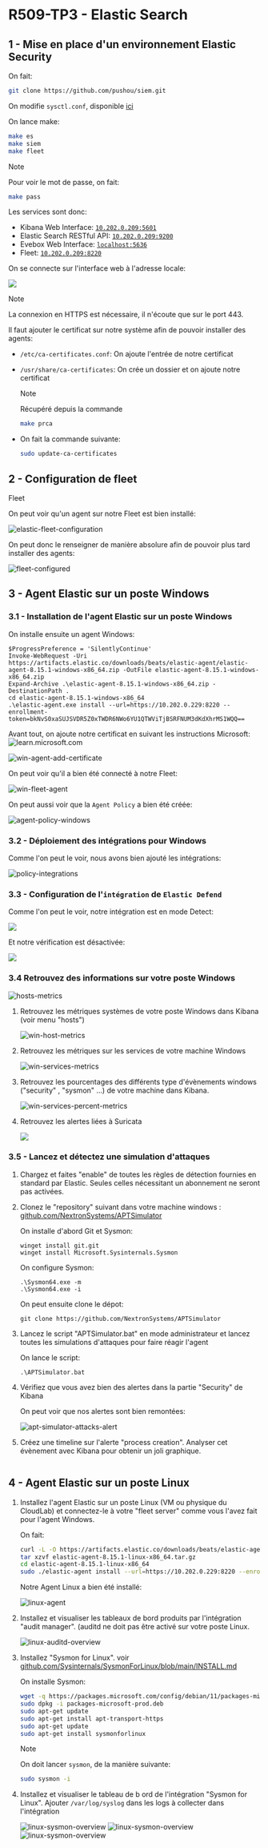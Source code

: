 # R509-TP3 - Elastic Search

## 1 - Mise en place d'un environnement Elastic Security

On fait:

```sh
git clone https://github.com/pushou/siem.git
```

On modifie `sysctl.conf`, disponible [ici](./src/sysctl.conf)

On lance make:

```sh
make es
make siem
make fleet
```

> [!NOTE]
> Pour voir le mot de passe, on fait:
>
> ```sh
> make pass
> ```

Les services sont donc:

- Kibana Web Interface: [`10.202.0.209:5601`](https://127.0.0.1:5601)
- Elastic Search RESTful API: [`10.202.0.209:9200`](https://10.202.0.209:9200)
- Evebox Web Interface: [`localhost:5636`](http://localhost:5636)
- Fleet: [`10.202.0.209:8220`](https://10.202.0.209:8220)

On se connecte sur l'interface web à l'adresse locale:

![](./src/img/elastic-web-interface.png)

> [!NOTE]
> La connexion en HTTPS est nécessaire, il n'écoute que sur le port 443.

Il faut ajouter le certificat sur notre système afin de pouvoir installer des agents:

- `/etc/ca-certificates.conf`: On ajoute l'entrée de notre certificat
- `/usr/share/ca-certificates`: On crée un dossier et on ajoute notre certificat

    > [!NOTE]
    > Récupéré depuis la commande
    >
    > ```sh
    > make prca
    > ```

- On fait la commande suivante:

    ```sh
    sudo update-ca-certificates
    ```

## 2 - Configuration de fleet

Fleet

On peut voir qu'un agent sur notre Fleet est bien installé:

![elastic-fleet-configuration](./src/img/elastic-fleet-configuration.png)

On peut donc le renseigner de manière absolure afin de pouvoir plus tard installer des agents:

![fleet-configured](./src/img/fleet-configured.png)

## 3 - Agent Elastic sur un poste Windows

### 3.1 - Installation de l'agent Elastic sur un poste Windows

On installe ensuite un agent Windows:

```pwsh
$ProgressPreference = 'SilentlyContinue'
Invoke-WebRequest -Uri https://artifacts.elastic.co/downloads/beats/elastic-agent/elastic-agent-8.15.1-windows-x86_64.zip -OutFile elastic-agent-8.15.1-windows-x86_64.zip
Expand-Archive .\elastic-agent-8.15.1-windows-x86_64.zip -DestinationPath .
cd elastic-agent-8.15.1-windows-x86_64
.\elastic-agent.exe install --url=https://10.202.0.229:8220 --enrollment-token=bkNvS0xaSUJSVDR5Z0xTWDR6NWo6YU1QTWViTjBSRFNUM3dKdXhrMS1WQQ==
```

Avant tout, on ajoute notre certificat en suivant les instructions Microsoft: ![learn.microsoft.com](https://learn.microsoft.com/en-us/biztalk/adapters-and-accelerators/accelerator-swift/adding-certificates-to-the-certificates-store-on-the-client)

![win-agent-add-certificate](./src/img/win-agent-add-certificate.png)

On peut voir qu'il a bien été connecté à notre Fleet:

![win-fleet-agent](./src/img/win-fleet-agent-configured.png)

On peut aussi voir que la `Agent Policy` a bien été créée:

![agent-policy-windows](./src/img/agent-policy-windows.png)

### 3.2 - Déploiement des intégrations pour Windows

Comme l'on peut le voir, nous avons bien ajouté les intégrations:

![policy-integrations](./src/img/policy-integrations.png)

### 3.3 - Configuration de l'`intégration` de `Elastic Defend`

Comme l'on peut le voir, notre intégration est en mode Detect:

![](./src/img/elastic-defend-detect.png)

Et notre vérification est désactivée:

![](./src/img/elastic-defend-verif-host.png)

### 3.4 Retrouvez des informations sur votre poste Windows

![hosts-metrics](./src/img/hosts-metrics.png)

1. Retrouvez les métriques systèmes de votre poste Windows dans Kibana (voir menu "hosts")

    ![win-host-metrics](./src/img/win-host-metrics.png)

2. Retrouvez les métriques sur les services de votre machine Windows

    ![win-services-metrics](./src/img/win-services-metrics.png)

3. Retrouvez les pourcentages des différents type d'évènements windows
    ("security" , "sysmon" ...) de votre machine dans Kibana.

    ![win-services-percent-metrics](./src/img/win-services-percent-metrics.png)

4. Retrouvez les alertes liées à Suricata

    ![](./src/img/)

### 3.5 - Lancez et détectez une simulation d'attaques

1. Chargez et faites "enable" de toutes les règles de détection fournies en standard par Elastic.
    Seules celles nécessitant un abonnement ne seront pas activées.

2. Clonez le "repository" suivant dans votre machine windows : [github.com/NextronSystems/APTSimulator](https://github.com/NextronSystems/APTSimulator)

    On installe d'abord Git et Sysmon:

    ```pwsh
    winget install git.git
    winget install Microsoft.Sysinternals.Sysmon
    ```

    On configure Sysmon:

    ```pwsh
    .\Sysmon64.exe -m
    .\Sysmon64.exe -i
    ```

    On peut ensuite clone le dépot:

    ```pwsh
    git clone https://github.com/NextronSystems/APTSimulator
    ```

3. Lancez le script "APTSimulator.bat" en mode administrateur et lancez toutes les simulations d'attaques pour faire réagir l'agent

    On lance le script:

    ```pwsh
    .\APTSimulator.bat
    ```

4. Vérifiez que vous avez bien des alertes dans la partie "Security" de Kibana

    On peut voir que nos alertes sont bien remontées:

    ![apt-simulator-attacks-alert](./src/img/apt-simulator-attacks-alert.png)

5. Créez une timeline sur l'alerte "process creation".
    Analyser cet évènement avec Kibana pour obtenir un joli graphique.

    ![]()

## 4 - Agent Elastic sur un poste Linux

1. Installez l'agent Elastic sur un poste Linux (VM ou physique du CloudLab) et connectez-le à votre 
    "fleet server" comme vous l'avez fait pour l'agent Windows.

    On fait:

    ```sh
    curl -L -O https://artifacts.elastic.co/downloads/beats/elastic-agent/elastic-agent-8.15.1-linux-x86_64.tar.gz
    tar xzvf elastic-agent-8.15.1-linux-x86_64.tar.gz
    cd elastic-agent-8.15.1-linux-x86_64
    sudo ./elastic-agent install --url=https://10.202.0.229:8220 --enrollment-token=cFRrNkpKSUJlNXFVWXptRTdHUzI6TVNLaUJBeEZSOWkybGVjejNXR3JGdw==
    ```

    Notre Agent Linux a bien été installé:

    ![linux-agent](./src/img/linux-agent.png)

2. Installez et visualiser les tableaux de bord produits par l'intégration "audit manager". (auditd ne
    doit pas être activé sur votre poste Linux.


    ![linux-auditd-overview](./src/img/linux-auditd-overview.png)

3. Installez "Sysmon for Linux". voir [github.com/Sysinternals/SysmonForLinux/blob/main/INSTALL.md](https://github.com/Sysinternals/SysmonForLinux/blob/main/INSTALL.md)

    On installe Sysmon:

    ```sh
    wget -q https://packages.microsoft.com/config/debian/11/packages-microsoft-prod.deb -O packages-microsoft-prod.deb
    sudo dpkg -i packages-microsoft-prod.deb
    sudo apt-get update
    sudo apt-get install apt-transport-https
    sudo apt-get update
    sudo apt-get install sysmonforlinux
    ```

    > [!NOTE]
    > On doit lancer `sysmon`, de la manière suivante:
    >
    > ```sh
    > sudo sysmon -i
    > ```

4. Installez et visualiser le tableau de b ord de l'intégration "Sysmon for Linux".
    Ajouter `/var/log/syslog` dans les logs à collecter dans l'intégration

    ![linux-sysmon-overview](./src/img/linux-sysmon-overview.png)
    ![linux-sysmon-overview](./src/img/linux-sysmon-overview-2.png)
    ![linux-sysmon-overview](./src/img/linux-sysmon-overview-3.png)
